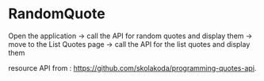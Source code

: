 # RandomQuote
Open the application → 
call the API for random quotes and display them → 
move to the List Quotes page → 
call the API for the list quotes and display them

resource API from : https://github.com/skolakoda/programming-quotes-api.
